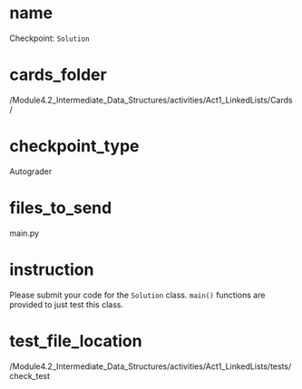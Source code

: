 # name
Checkpoint: `Solution` 

# cards_folder
/Module4.2_Intermediate_Data_Structures/activities/Act1_LinkedLists/Cards/
# checkpoint_type
Autograder

# files_to_send

main.py

# instruction

Please submit your code for the `Solution` class. `main()` functions are provided to just test this class. 

# test_file_location
/Module4.2_Intermediate_Data_Structures/activities/Act1_LinkedLists/tests/check_test